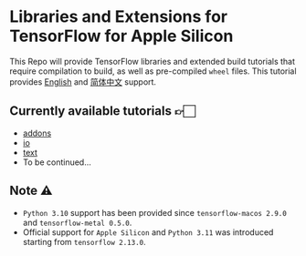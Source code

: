 # Libraries and Extensions for TensorFlow for Apple Silicon

This Repo will provide TensorFlow libraries and extended build tutorials that require compilation to build, as well as pre-compiled `wheel` files. This tutorial provides [English](https://github.com/sun1638650145/Libraries-and-Extensions-for-TensorFlow-for-Apple-Silicon/blob/main/README.md) and [简体中文](https://github.com/sun1638650145/Libraries-and-Extensions-for-TensorFlow-for-Apple-Silicon/blob/main/README-zh.md) support.

## Currently available tutorials 👉🏻

* [addons](https://github.com/tensorflow/addons)
* [io](https://github.com/tensorflow/io)
* [text](https://github.com/tensorflow/text)
* To be continued...

## Note ⚠️

* `Python 3.10` support has been provided since `tensorflow-macos 2.9.0` and `tensorflow-metal 0.5.0`.
* Official support for `Apple Silicon` and `Python 3.11` was introduced starting from `tensorflow 2.13.0`.

